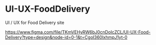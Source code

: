 # UI-UX-FoodDelivery
UI / UX for Food Delivery site

https://www.figma.com/file/TKmVEHyRW6bJ0cnDoIcZCL/UI-UX-Food-Delivery?type=design&node-id=0-1&t=CgoI360lxhmpJ1yt-0
